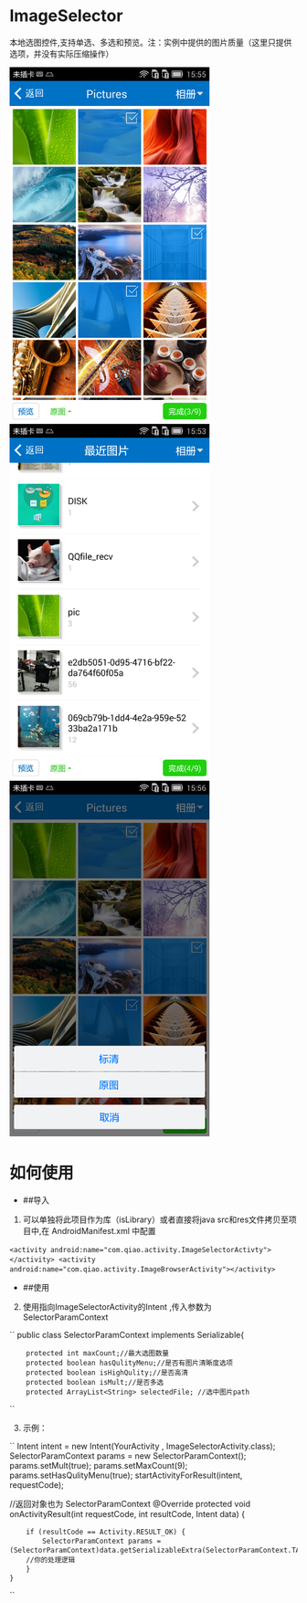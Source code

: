# ImageSelector
 本地选图控件,支持单选、多选和预览。注：实例中提供的图片质量（这里只提供选项，并没有实际压缩操作）

<p>
   <img src="https://raw.githubusercontent.com/Qiaoidea/ImageSelector/master/screenShot/device-1.png" width="350" alt="Screenshot"/>
   &nbsp;&nbsp;
   <img src="https://raw.githubusercontent.com/Qiaoidea/ImageSelector/master/screenShot/device-2.png" width="350" alt="Screenshot"/>
   &nbsp;&nbsp;
   <img src="https://raw.githubusercontent.com/Qiaoidea/ImageSelector/master/screenShot/device-3.png" width="350" alt="Screenshot"/>
</p>

# 如何使用
- ##导入
1. 可以单独将此项目作为库（isLibrary）或者直接将java src和res文件拷贝至项目中,在 AndroidManifest.xml 中配置

``
        <activity android:name="com.qiao.activity.ImageSelectorActivty"></activity>
        <activity android:name="com.qiao.activity.ImageBrowserActivity"></activity>
``

- ##使用
2. 使用指向ImageSelectorActivity的Intent ,传入参数为 SelectorParamContext

``
	public class SelectorParamContext implements Serializable{
	
		protected int maxCount;//最大选图数量
		protected boolean hasQulityMenu;//是否有图片清晰度选项
		protected boolean isHighQulity;//是否高清 
		protected boolean isMult;//是否多选
		protected ArrayList<String> selectedFile; //选中图片path
``

3. 示例：

``
Intent intent = new Intent(YourActivity , ImageSelectorActivity.class);
SelectorParamContext params = new SelectorParamContext();
params.setMult(true);
params.setMaxCount(9);
params.setHasQulityMenu(true);
startActivityForResult(intent, requestCode);

//返回对象也为 SelectorParamContext
	@Override
	protected void onActivityResult(int requestCode, int resultCode, Intent data) {

		if (resultCode == Activity.RESULT_OK) {
			SelectorParamContext params = (SelectorParamContext)data.getSerializableExtra(SelectorParamContext.TAG_SELECTOR);
		//你的处理逻辑
		}
	}
``
